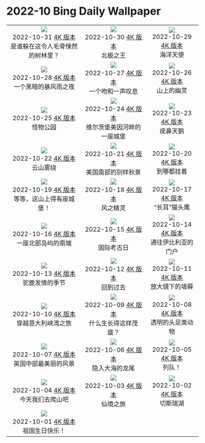 # 2022-10 Bing Daily Wallpaper

|      |      |      |
|:----:|:----:|:----:|
| ![](https://cn.bing.com/th?id=OHR.WychwoodForest_ZH-CN6560180288_1920x1080.jpg&rf=LaDigue_UHD.jpg&pid=hp&w=480&h=270&rs=1&c=4)<br> 2022-10-31 [4K 版本](https://cn.bing.com/th?id=OHR.WychwoodForest_ZH-CN6560180288_1920x1080.jpg&rf=LaDigue_UHD.jpg&pid=hp&w=3840&h=2160&rs=1&c=4) <br> 是谁躲在这令人毛骨悚然的树林里？| ![](https://cn.bing.com/th?id=OHR.SealRiver_ZH-CN6334858649_1920x1080.jpg&rf=LaDigue_UHD.jpg&pid=hp&w=480&h=270&rs=1&c=4)<br> 2022-10-30 [4K 版本](https://cn.bing.com/th?id=OHR.SealRiver_ZH-CN6334858649_1920x1080.jpg&rf=LaDigue_UHD.jpg&pid=hp&w=3840&h=2160&rs=1&c=4) <br> 北极之王| ![](https://cn.bing.com/th?id=OHR.SeaAngel_ZH-CN6176844066_1920x1080.jpg&rf=LaDigue_UHD.jpg&pid=hp&w=480&h=270&rs=1&c=4)<br> 2022-10-29 [4K 版本](https://cn.bing.com/th?id=OHR.SeaAngel_ZH-CN6176844066_1920x1080.jpg&rf=LaDigue_UHD.jpg&pid=hp&w=3840&h=2160&rs=1&c=4) <br> 海洋天使 |
| ![](https://cn.bing.com/th?id=OHR.FrankensteinFriday_ZH-CN5814917673_1920x1080.jpg&rf=LaDigue_UHD.jpg&pid=hp&w=480&h=270&rs=1&c=4)<br> 2022-10-28 [4K 版本](https://cn.bing.com/th?id=OHR.FrankensteinFriday_ZH-CN5814917673_1920x1080.jpg&rf=LaDigue_UHD.jpg&pid=hp&w=3840&h=2160&rs=1&c=4) <br> 一个黑暗的暴风雨之夜| ![](https://cn.bing.com/th?id=OHR.BridgeofSighs_ZH-CN5414607871_1920x1080.jpg&rf=LaDigue_UHD.jpg&pid=hp&w=480&h=270&rs=1&c=4)<br> 2022-10-27 [4K 版本](https://cn.bing.com/th?id=OHR.BridgeofSighs_ZH-CN5414607871_1920x1080.jpg&rf=LaDigue_UHD.jpg&pid=hp&w=3840&h=2160&rs=1&c=4) <br> 一个吻和一声叹息| ![](https://cn.bing.com/th?id=OHR.BrockenSpecter_ZH-CN5278743909_1920x1080.jpg&rf=LaDigue_UHD.jpg&pid=hp&w=480&h=270&rs=1&c=4)<br> 2022-10-26 [4K 版本](https://cn.bing.com/th?id=OHR.BrockenSpecter_ZH-CN5278743909_1920x1080.jpg&rf=LaDigue_UHD.jpg&pid=hp&w=3840&h=2160&rs=1&c=4) <br> 山上的幽灵 |
| ![](https://cn.bing.com/th?id=OHR.OrcusMouth_ZH-CN7303142999_1920x1080.jpg&rf=LaDigue_UHD.jpg&pid=hp&w=480&h=270&rs=1&c=4)<br> 2022-10-25 [4K 版本](https://cn.bing.com/th?id=OHR.OrcusMouth_ZH-CN7303142999_1920x1080.jpg&rf=LaDigue_UHD.jpg&pid=hp&w=3840&h=2160&rs=1&c=4) <br> 怪物公园| ![](https://cn.bing.com/th?id=OHR.MarienburgZell_ZH-CN4562312386_1920x1080.jpg&rf=LaDigue_UHD.jpg&pid=hp&w=480&h=270&rs=1&c=4)<br> 2022-10-24 [4K 版本](https://cn.bing.com/th?id=OHR.MarienburgZell_ZH-CN4562312386_1920x1080.jpg&rf=LaDigue_UHD.jpg&pid=hp&w=3840&h=2160&rs=1&c=4) <br> 维尔茨堡美因河畔的一座城堡| ![](https://cn.bing.com/th?id=OHR.Knobbelzwaan_ZH-CN4850245302_1920x1080.jpg&rf=LaDigue_UHD.jpg&pid=hp&w=480&h=270&rs=1&c=4)<br> 2022-10-23 [4K 版本](https://cn.bing.com/th?id=OHR.Knobbelzwaan_ZH-CN4850245302_1920x1080.jpg&rf=LaDigue_UHD.jpg&pid=hp&w=3840&h=2160&rs=1&c=4) <br> 疣鼻天鹅 |
| ![](https://cn.bing.com/th?id=OHR.KarstMountains_ZH-CN4719178982_1920x1080.jpg&rf=LaDigue_UHD.jpg&pid=hp&w=480&h=270&rs=1&c=4)<br> 2022-10-22 [4K 版本](https://cn.bing.com/th?id=OHR.KarstMountains_ZH-CN4719178982_1920x1080.jpg&rf=LaDigue_UHD.jpg&pid=hp&w=3840&h=2160&rs=1&c=4) <br> 云山雾绕| ![](https://cn.bing.com/th?id=OHR.GeorgiaCypress_ZH-CN3705257154_1920x1080.jpg&rf=LaDigue_UHD.jpg&pid=hp&w=480&h=270&rs=1&c=4)<br> 2022-10-21 [4K 版本](https://cn.bing.com/th?id=OHR.GeorgiaCypress_ZH-CN3705257154_1920x1080.jpg&rf=LaDigue_UHD.jpg&pid=hp&w=3840&h=2160&rs=1&c=4) <br> 美国南部的别样秋景| ![](https://cn.bing.com/th?id=OHR.SlothDay_ZH-CN4945330735_1920x1080.jpg&rf=LaDigue_UHD.jpg&pid=hp&w=480&h=270&rs=1&c=4)<br> 2022-10-20 [4K 版本](https://cn.bing.com/th?id=OHR.SlothDay_ZH-CN4945330735_1920x1080.jpg&rf=LaDigue_UHD.jpg&pid=hp&w=3840&h=2160&rs=1&c=4) <br> 到哪都挂着 |
| ![](https://cn.bing.com/th?id=OHR.WartburgCastle_ZH-CN4201605751_1920x1080.jpg&rf=LaDigue_UHD.jpg&pid=hp&w=480&h=270&rs=1&c=4)<br> 2022-10-19 [4K 版本](https://cn.bing.com/th?id=OHR.WartburgCastle_ZH-CN4201605751_1920x1080.jpg&rf=LaDigue_UHD.jpg&pid=hp&w=3840&h=2160&rs=1&c=4) <br> 等等，这山上得有座城堡！| ![](https://cn.bing.com/th?id=OHR.BridalVeilFalls_ZH-CN3954641670_1920x1080.jpg&rf=LaDigue_UHD.jpg&pid=hp&w=480&h=270&rs=1&c=4)<br> 2022-10-18 [4K 版本](https://cn.bing.com/th?id=OHR.BridalVeilFalls_ZH-CN3954641670_1920x1080.jpg&rf=LaDigue_UHD.jpg&pid=hp&w=3840&h=2160&rs=1&c=4) <br> 风之精灵| ![](https://cn.bing.com/th?id=OHR.SwedenOwl_ZH-CN6960032096_1920x1080.jpg&rf=LaDigue_UHD.jpg&pid=hp&w=480&h=270&rs=1&c=4)<br> 2022-10-17 [4K 版本](https://cn.bing.com/th?id=OHR.SwedenOwl_ZH-CN6960032096_1920x1080.jpg&rf=LaDigue_UHD.jpg&pid=hp&w=3840&h=2160&rs=1&c=4) <br> “长耳”猫头鹰 |
| ![](https://cn.bing.com/th?id=OHR.PrinceChristianSound_ZH-CN0274463143_1920x1080.jpg&rf=LaDigue_UHD.jpg&pid=hp&w=480&h=270&rs=1&c=4)<br> 2022-10-16 [4K 版本](https://cn.bing.com/th?id=OHR.PrinceChristianSound_ZH-CN0274463143_1920x1080.jpg&rf=LaDigue_UHD.jpg&pid=hp&w=3840&h=2160&rs=1&c=4) <br> 一座北部岛屿的南端| ![](https://cn.bing.com/th?id=OHR.NaqsheRustam_ZH-CN9695151436_1920x1080.jpg&rf=LaDigue_UHD.jpg&pid=hp&w=480&h=270&rs=1&c=4)<br> 2022-10-15 [4K 版本](https://cn.bing.com/th?id=OHR.NaqsheRustam_ZH-CN9695151436_1920x1080.jpg&rf=LaDigue_UHD.jpg&pid=hp&w=3840&h=2160&rs=1&c=4) <br> 国际考古日| ![](https://cn.bing.com/th?id=OHR.RioArazas_ZH-CN9451571402_1920x1080.jpg&rf=LaDigue_UHD.jpg&pid=hp&w=480&h=270&rs=1&c=4)<br> 2022-10-14 [4K 版本](https://cn.bing.com/th?id=OHR.RioArazas_ZH-CN9451571402_1920x1080.jpg&rf=LaDigue_UHD.jpg&pid=hp&w=3840&h=2160&rs=1&c=4) <br> 通往伊比利亚的门户 |
| ![](https://cn.bing.com/th?id=OHR.AlaskaMoose_ZH-CN9148253690_1920x1080.jpg&rf=LaDigue_UHD.jpg&pid=hp&w=480&h=270&rs=1&c=4)<br> 2022-10-13 [4K 版本](https://cn.bing.com/th?id=OHR.AlaskaMoose_ZH-CN9148253690_1920x1080.jpg&rf=LaDigue_UHD.jpg&pid=hp&w=3840&h=2160&rs=1&c=4) <br> 驼鹿发情的季节| ![](https://cn.bing.com/th?id=OHR.AmmoniteGraveyard_ZH-CN8904427525_1920x1080.jpg&rf=LaDigue_UHD.jpg&pid=hp&w=480&h=270&rs=1&c=4)<br> 2022-10-12 [4K 版本](https://cn.bing.com/th?id=OHR.AmmoniteGraveyard_ZH-CN8904427525_1920x1080.jpg&rf=LaDigue_UHD.jpg&pid=hp&w=3840&h=2160&rs=1&c=4) <br> 回到过去| ![](https://cn.bing.com/th?id=OHR.TortulaMoss_ZH-CN8695265186_1920x1080.jpg&rf=LaDigue_UHD.jpg&pid=hp&w=480&h=270&rs=1&c=4)<br> 2022-10-11 [4K 版本](https://cn.bing.com/th?id=OHR.TortulaMoss_ZH-CN8695265186_1920x1080.jpg&rf=LaDigue_UHD.jpg&pid=hp&w=3840&h=2160&rs=1&c=4) <br> 放大镜下的墙藓 |
| ![](https://cn.bing.com/th?id=OHR.ValvestinoDam_ZH-CN8397604653_1920x1080.jpg&rf=LaDigue_UHD.jpg&pid=hp&w=480&h=270&rs=1&c=4)<br> 2022-10-10 [4K 版本](https://cn.bing.com/th?id=OHR.ValvestinoDam_ZH-CN8397604653_1920x1080.jpg&rf=LaDigue_UHD.jpg&pid=hp&w=3840&h=2160&rs=1&c=4) <br> 穿越意大利峡湾之旅| ![](https://cn.bing.com/th?id=OHR.ChukchiSea_ZH-CN7218471261_1920x1080.jpg&rf=LaDigue_UHD.jpg&pid=hp&w=480&h=270&rs=1&c=4)<br> 2022-10-09 [4K 版本](https://cn.bing.com/th?id=OHR.ChukchiSea_ZH-CN7218471261_1920x1080.jpg&rf=LaDigue_UHD.jpg&pid=hp&w=3840&h=2160&rs=1&c=4) <br> 什么生长得这样茂盛？| ![](https://cn.bing.com/th?id=OHR.GlassOctopus_ZH-CN6853414529_1920x1080.jpg&rf=LaDigue_UHD.jpg&pid=hp&w=480&h=270&rs=1&c=4)<br> 2022-10-08 [4K 版本](https://cn.bing.com/th?id=OHR.GlassOctopus_ZH-CN6853414529_1920x1080.jpg&rf=LaDigue_UHD.jpg&pid=hp&w=3840&h=2160&rs=1&c=4) <br> 透明的头足类动物 |
| ![](https://cn.bing.com/th?id=OHR.WindermereHills_ZH-CN6614218161_1920x1080.jpg&rf=LaDigue_UHD.jpg&pid=hp&w=480&h=270&rs=1&c=4)<br> 2022-10-07 [4K 版本](https://cn.bing.com/th?id=OHR.WindermereHills_ZH-CN6614218161_1920x1080.jpg&rf=LaDigue_UHD.jpg&pid=hp&w=3840&h=2160&rs=1&c=4) <br> 英国中部最美丽的风景| ![](https://cn.bing.com/th?id=OHR.BayofBiscay_ZH-CN6002214693_1920x1080.jpg&rf=LaDigue_UHD.jpg&pid=hp&w=480&h=270&rs=1&c=4)<br> 2022-10-06 [4K 版本](https://cn.bing.com/th?id=OHR.BayofBiscay_ZH-CN6002214693_1920x1080.jpg&rf=LaDigue_UHD.jpg&pid=hp&w=3840&h=2160&rs=1&c=4) <br> 隐入大海的龙尾| ![](https://cn.bing.com/th?id=OHR.FlamingoTeacher_ZH-CN5688509752_1920x1080.jpg&rf=LaDigue_UHD.jpg&pid=hp&w=480&h=270&rs=1&c=4)<br> 2022-10-05 [4K 版本](https://cn.bing.com/th?id=OHR.FlamingoTeacher_ZH-CN5688509752_1920x1080.jpg&rf=LaDigue_UHD.jpg&pid=hp&w=3840&h=2160&rs=1&c=4) <br> 列队！ |
| ![](https://cn.bing.com/th?id=OHR.ChongyangFestival_ZH-CN5260976551_1920x1080.jpg&rf=LaDigue_UHD.jpg&pid=hp&w=480&h=270&rs=1&c=4)<br> 2022-10-04 [4K 版本](https://cn.bing.com/th?id=OHR.ChongyangFestival_ZH-CN5260976551_1920x1080.jpg&rf=LaDigue_UHD.jpg&pid=hp&w=3840&h=2160&rs=1&c=4) <br> 今天我们去爬山吧| ![](https://cn.bing.com/th?id=OHR.FairyGlen_ZH-CN4521633106_1920x1080.jpg&rf=LaDigue_UHD.jpg&pid=hp&w=480&h=270&rs=1&c=4)<br> 2022-10-03 [4K 版本](https://cn.bing.com/th?id=OHR.FairyGlen_ZH-CN4521633106_1920x1080.jpg&rf=LaDigue_UHD.jpg&pid=hp&w=3840&h=2160&rs=1&c=4) <br> 仙境之旅| ![](https://cn.bing.com/th?id=OHR.LacChesserys_ZH-CN4136691056_1920x1080.jpg&rf=LaDigue_UHD.jpg&pid=hp&w=480&h=270&rs=1&c=4)<br> 2022-10-02 [4K 版本](https://cn.bing.com/th?id=OHR.LacChesserys_ZH-CN4136691056_1920x1080.jpg&rf=LaDigue_UHD.jpg&pid=hp&w=3840&h=2160&rs=1&c=4) <br> 切斯瑞湖 |
| ![](https://cn.bing.com/th?id=OHR.NationalDay2022_ZH-CN3861603311_1920x1080.jpg&rf=LaDigue_UHD.jpg&pid=hp&w=480&h=270&rs=1&c=4)<br> 2022-10-01 [4K 版本](https://cn.bing.com/th?id=OHR.NationalDay2022_ZH-CN3861603311_1920x1080.jpg&rf=LaDigue_UHD.jpg&pid=hp&w=3840&h=2160&rs=1&c=4) <br> 祖国生日快乐！